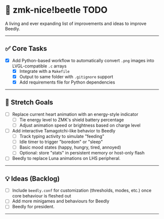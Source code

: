 # 🐞 zmk-nice!beetle TODO

A living and ever expanding list of improvements and ideas to improve Beedly.

---

## ✅ Core Tasks

- [X] Add Python-based workflow to automatically convert `.png` images into LVGL-compatible `.c` arrays  
  - [X] Integrate with a `Makefile`
  - [X] Output to same folder with `.gitignore` support
  - [X] Add requirements file for Python dependencies

---

## 🌠 Stretch Goals

- [ ] Replace current heart animation with an energy-style indicator  
  - [ ] Tie energy level to ZMK's shield battery percentage
  - [ ] Adjust animation speed or brightness based on charge level

- [ ] Add interactive Tamagotchi-like behavior to Beedly  
  - [ ] Track typing activity to simulate "feeding"
  - [ ] Idle timer to trigger "boredom" or "sleep"
  - [ ] Basic mood states (happy, hungry, tired, annoyed)
  - [ ] Optional: store "stats" in persistent memory or host-only flash

- [ ] Beedly to replace Luna animations on LHS peripheral. 

---

## 💡 Ideas (Backlog)

- [ ] Include `beedly.conf` for customization (thresholds, modes, etc.) once core behaviour is fleshed out
- [ ] Add more minigames and behaviours for Beedly
- [ ] Beedly for president.
---